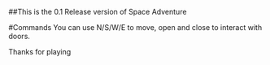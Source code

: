 ##This is the 0.1 Release version of Space Adventure

#Commands
You can use N/S/W/E to move, open and close to interact with doors.

Thanks for playing
